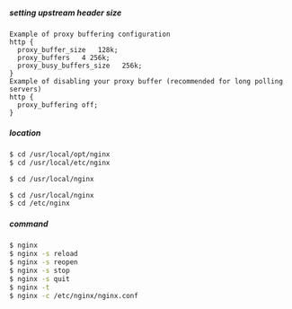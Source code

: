 ##### setting upstream header size
```
Example of proxy buffering configuration
http {
  proxy_buffer_size   128k;
  proxy_buffers   4 256k;
  proxy_busy_buffers_size   256k;
}
Example of disabling your proxy buffer (recommended for long polling servers)
http {
  proxy_buffering off;
}
```

##### location
```sh
$ cd /usr/local/opt/nginx
$ cd /usr/local/etc/nginx
```
```sh
$ cd /usr/local/nginx
```
```sh
$ cd /usr/local/nginx
$ cd /etc/nginx
```

##### command
```sh
$ nginx
$ nginx -s reload
$ nginx -s reopen
$ nginx -s stop
$ nginx -s quit
$ nginx -t
$ nginx -c /etc/nginx/nginx.conf
```